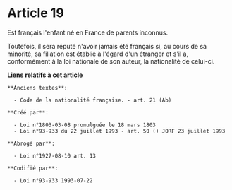 # Article 19

Est français l'enfant né en France de parents inconnus.

Toutefois, il sera réputé n'avoir jamais été français si, au cours de sa minorité, sa filiation est établie à l'égard d'un
étranger et s'il a, conformément à la loi nationale de son auteur, la nationalité de celui-ci.

**Liens relatifs à cet article**

	**Anciens textes**:

	  - Code de la nationalité française. - art. 21 (Ab)

	**Créé par**:

	  - Loi n°1803-03-08 promulguée le 18 mars 1803
	  - Loi n°93-933 du 22 juillet 1993 - art. 50 () JORF 23 juillet 1993

	**Abrogé par**:

	  - Loi n°1927-08-10 art. 13

	**Codifié par**:

	  - Loi n°93-933 1993-07-22
